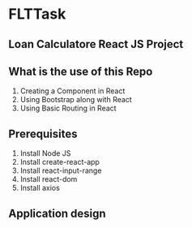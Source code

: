 # FLTTask
## Loan Calculatore React JS Project
## What is the use of this Repo
1. Creating a Component in React
2. Using Bootstrap along with React
3. Using Basic Routing in React
## Prerequisites
1. Install Node JS
2. Install create-react-app
3. Install react-input-range
4. Install react-dom
5. Install axios
## Application design


